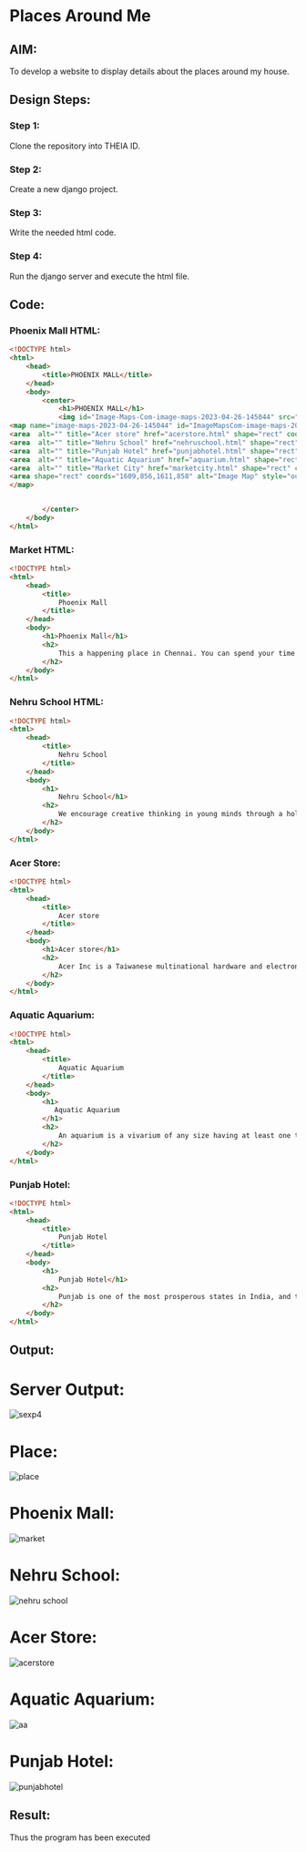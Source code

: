 # Places Around Me
## AIM:
To develop a website to display details about the places around my house.

## Design Steps:

### Step 1:
Clone the repository into THEIA ID.
### Step 2:
Create a new django project.
### Step 3: 
Write the needed html code.
### Step 4:
Run the django server and execute the html file.
## Code:
### Phoenix Mall HTML:
```html
<!DOCTYPE html>
<html>
    <head>
        <title>PHOENIX MALL</title>
    </head>
    <body>
        <center>
            <h1>PHOENIX MALL</h1>
            <img id="Image-Maps-Com-image-maps-2023-04-26-145044" src="phoenix.jpg" border="0" width="1611" height="858" orgWidth="1611" orgHeight="858" usemap="#image-maps-2023-04-26-145044" alt="" />
<map name="image-maps-2023-04-26-145044" id="ImageMapsCom-image-maps-2023-04-26-145044">
<area  alt="" title="Acer store" href="acerstore.html" shape="rect" coords="843,518,893,568" style="outline:none;" target="_self"     />
<area  alt="" title="Nehru School" href="nehruschool.html" shape="rect" coords="443,173,493,223" style="outline:none;" target="_self"     />
<area  alt="" title="Punjab Hotel" href="punjabhotel.html" shape="rect" coords="1399,174,1449,224" style="outline:none;" target="_self"     />
<area  alt="" title="Aquatic Aquarium" href="aquarium.html" shape="rect" coords="1221,637,1271,687" style="outline:none;" target="_self"     />
<area  alt="" title="Market City" href="marketcity.html" shape="rect" coords="976,322,1026,372" style="outline:none;" target="_self"     />
<area shape="rect" coords="1609,856,1611,858" alt="Image Map" style="outline:none;" title="Image Map" href="https://www.image-maps.com/" />
</map>


        </center>
    </body>
</html>
```
### Market HTML:
```html
<!DOCTYPE html>
<html>
    <head>
        <title>
            Phoenix Mall
        </title>
    </head>
    <body>
        <h1>Phoenix Mall</h1>
        <h2>
            This a happening place in Chennai. You can spend your time here with your Family since there is something for everyone. Watching movies, shopping, food court serving every type of cuisine, fun zone for children, etc everything is available under one roof. All the national and international brands are available. Very enjoyable experince.It's one the better malls in Chennai. You can find every major brand featuring a store. A great mutiplex, food court and what not.Phoenix Marketcity is one of the largest mall in Chennai. One of the unique feature here is the feeding room or mother care room which is available almost in every floor inside women's washroom. The worst thing is these room doesn't have a door lock facility. The mother care room have a wash area, a dustbin for diapers, a charging plug and a sofa seat for mother to feed the baby.
        </h2>
    </body>
</html>
```
### Nehru School HTML:
```html
<!DOCTYPE html>
<html>
    <head>
        <title>
            Nehru School
        </title>
    </head>
    <body>
        <h1>
            Nehru School</h1>
        <h2>
            We encourage creative thinking in young minds through a holistic approach towards education .we gurantee Academic excellence to your kids along with character building and our school is located in 7142 sq.ft campus & its surrouded by pollution free plush green surroundings. The students are encourage to be independent there by developing their critical thinking & problemsolving capability .An activity based approches are adapted to make learning an enjoyable part of childs life .we have grading system (cce) for assessing the overall performance of the students.Smart board is an interactive white board and it's a tool of teachers. It is updated with information of various subjects according to students standards. Its an innovative teaching teachnique.
        </h2>
    </body>
</html>
```
### Acer Store:
```html
<!DOCTYPE html>
<html>
    <head>
        <title>
            Acer store
        </title>
    </head>
    <body>
        <h1>Acer store</h1>
        <h2>
            Acer Inc is a Taiwanese multinational hardware and electronics corporation specializing in advanced electronics technology, headquartered in Xizhi, New Taipei City. Its products include desktop PCs, laptop PCs (clamshells, 2-in-1s, convertibles and Chromebooks), tablets, servers, storage devices, virtual reality devices, displays, smartphones and peripherals, as well as gaming PCs and accessories under its Predator brand. Acer is the world's 5th-largest PC vendor by unit sales as of September 2022. In the early 2000s, Acer implemented a new business model, shifting from a manufacturer to a designer, marketer, and distributor of products, while performing production processes via contract manufacturers. Currently, in addition to its core IT products business, Acer also has a new business entity that focuses on the integration of cloud services and platforms, and the development of smartphones and wearable devices with value-added IoT applications. 
        </h2>
    </body>
</html>
```
### Aquatic Aquarium:
```html
<!DOCTYPE html>
<html>
    <head>
        <title>
            Aquatic Aquarium
        </title>
    </head>
    <body>
        <h1>
           Aquatic Aquarium 
        </h1>
        <h2>
            An aquarium is a vivarium of any size having at least one transparent side in which aquatic plants or animals are kept and displayed. Fishkeepers use aquaria to keep fish, invertebrates, amphibians, aquatic reptiles, such as turtles, and aquatic plants. The term aquarium, coined by English naturalist Philip Henry Gosse, combines the Latin root aqua, meaning 'water', with the suffix -arium, meaning 'a place for relating to'.The aquarium principle was fully developed in 1850 by the chemist Robert Warington, who explained that plants added to water in a container would give off enough oxygen to support animals, so long as the numbers of animals did not grow too large. The aquarium craze was launched in early Victorian England by Gosse, who created and stocked the first public aquarium at the London Zoo in 1853, and published the first manual, The Aquarium: An Unveiling of the Wonders of the Deep Sea in 1854. Small aquariums are kept in the home by hobbyists. There are large public aquariums in many cities. Public aquariums keep fish and other aquatic animals in large tanks. A large aquarium may have otters, turtles, dolphins, sharks, penguins, seals, and whales. Most aquarium tanks also have plants.
        </h2>
    </body>
</html>
```
### Punjab Hotel:
```html
<!DOCTYPE html>
<html>
    <head>
        <title>
            Punjab Hotel
        </title>
    </head>
    <body>
        <h1>
            Punjab Hotel</h1>
        <h2>
            Punjab is one of the most prosperous states in India, and the food of Punjab attests to this in every morsel. Even though it is known as the breadbasket of India, we get so much more than just that in their cuisine. Down south, a lot of people think that most North Indians are Punjabi and you can't blame them given all the Punjabi influence in the culture up north! No matter what divides people, food has the power to unite us as Indians, especially the rich Punjabi food with its succulent taste and desi ghee. And with Pakistan being Punjab's neighbour, a lot of Pakistani flavours have also seeped into the cuisine of Punjab giving it even more exotic flavour. While chicken may very well be called the national bird of Punjab, butter chicken is the crowning jewel of the food of Punjab. While it may not have originated in Punjab, it was invented by a Punjabi family so that counts, right? No celebration can be complete without this delicacy. This creamy, gravy dish is lightly spiced and paired up with either naan or rumaali roti. A drink known far and wide, lassi is something Punjabi's pride themselves in. Though it can be salty, the original lassi as it became famous, is sweet with a dollop of cream and butter to make it as rich as you can. Flavours like mango rose or strawberry are added these days to give it a twist while beating the summer heat. Almost all restaurants serve this even if they're not Punjabi joints which show the popularity of this humble drink.
        </h2>
    </body>
</html>
```
## Output:
# Server Output:
![sexp4](https://user-images.githubusercontent.com/117974950/234636081-d25db89a-bf06-4861-99e9-b15e1519abd9.png)
# Place:
![place](https://user-images.githubusercontent.com/117974950/234633115-379acf6f-8783-43ee-a62d-28ae39910c3a.png)
# Phoenix Mall:
![market](https://user-images.githubusercontent.com/117974950/234633285-f1381947-308e-42ff-92be-d4aa50d09d39.png)
# Nehru School:
![nehru school](https://user-images.githubusercontent.com/117974950/234633334-704c7e07-e440-4bd9-af3e-48d171ee4ce1.png)
# Acer Store:
![acerstore](https://user-images.githubusercontent.com/117974950/234633386-0ebecba9-624f-4718-88b2-fb40c8cb33d3.png)
# Aquatic Aquarium:
![aa](https://user-images.githubusercontent.com/117974950/234633439-099e4ec1-6dc1-42e3-876f-adb77111fc8b.png)
# Punjab Hotel:
![punjabhotel](https://user-images.githubusercontent.com/117974950/234633539-516e85d6-6eba-4819-b829-810f1f964dfe.png)

## Result:
Thus the program has been executed
